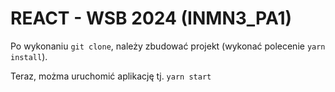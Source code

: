 # REACT - WSB 2024 (INMN3_PA1) 

Po wykonaniu `git clone`, należy zbudować projekt (wykonać polecenie `yarn install`).

Teraz, możma uruchomić aplikację tj. `yarn start`
